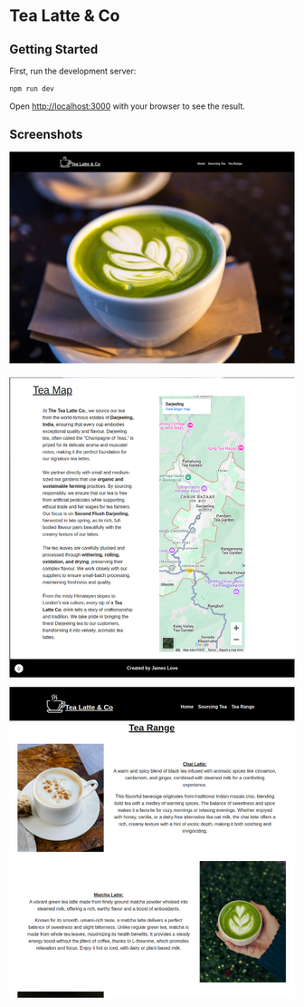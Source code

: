 # Tea Latte & Co



## Getting Started

First, run the development server:

```bash
npm run dev
```

Open [http://localhost:3000](http://localhost:3000) with your browser to see the result.


## Screenshots

!["Screenshot 1"](./Screenshot%20from%202025-02-12%2016-24-09.png)

!["Screenshot 2"](Screenshot%20from%202025-02-12%2016-06-54.png)

!["Screenshot 3"](./Screenshot%20from%202025-02-12%2016-07-27.png)